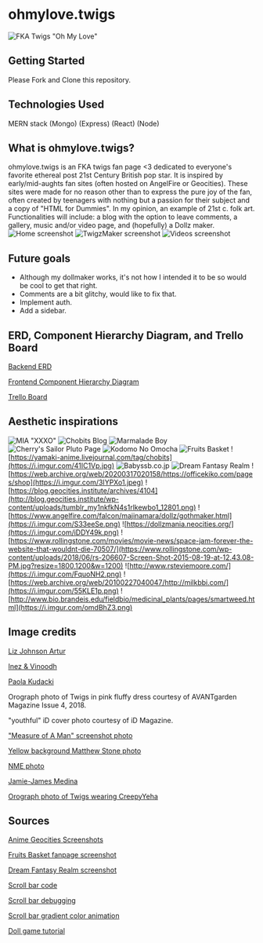 # ohmylove.twigs
![FKA Twigs "Oh My Love"](https://ourculturemag.com/wp-content/uploads/2022/04/fka-twigs-oh-my-love-e1650443533457.jpg)
## Getting Started
Please Fork and Clone this repository.
## Technologies Used
MERN stack
(Mongo)
(Express)
(React)
(Node)
## What is ohmylove.twigs?
ohmylove.twigs is an FKA twigs fan page <3 dedicated to everyone's favorite ethereal post 21st Century British pop star. It is inspired by early/mid-aughts fan sites (often hosted on AngelFire or Geocities). These sites were made for no reason other than to express the pure joy of the fan, often created by teenagers with nothing but a passion for their subject and a copy of "HTML for Dummies". In my opinion, an example of 21st c. folk art.
Functionalities will include: a blog with the option to leave comments, a gallery, music and/or video page, and (hopefully) a Dollz maker.
![Home screenshot](https://i.imgur.com/ulOTeRQ.jpg)
![TwigzMaker screenshot](https://i.imgur.com/ZBDYsCP.jpg)
![Videos screenshot](https://i.imgur.com/M5YI7wR.jpg)
## Future goals
* Although my dollmaker works, it's not how I intended it to be so would be cool to get that right.
* Comments are a bit glitchy, would like to fix that.
* Implement auth.
* Add a sidebar.
## ERD, Component Hierarchy Diagram, and Trello Board
[Backend ERD](https://lucid.app/lucidchart/d7396ff7-9e4c-4a92-af7e-645aeba4ee45/edit?invitationId=inv_c7041a1c-dc69-484d-80b4-2c61da23629f)

[Frontend Component Hierarchy Diagram](https://lucid.app/lucidchart/5ba3e554-0885-492a-b7b3-ccb35ca3613c/edit?invitationId=inv_913e0d6e-e6fc-41a6-8b13-b565e0760308)

[Trello Board](https://lucid.app/lucidchart/5ba3e554-0885-492a-b7b3-ccb35ca3613c/edit?invitationId=inv_913e0d6e-e6fc-41a6-8b13-b565e0760308)
## Aesthetic inspirations
![MIA "XXXO"](https://www.normanrecords.com/artwork/medium/6/120256-mia-xxxo.jpg)
![Chobits Blog](https://i.imgur.com/iU4OTqc.jpg)
![Marmalade Boy](https://64.media.tumblr.com/eb115938fbaff035dacdef051e760d00/9ec6df2a33bc60ec-bc/s1280x1920/84fec62e3a9a33cc883cd57e17249ba8a20e57cf.png)
![Cherry's Sailor Pluto Page](https://64.media.tumblr.com/466e3a56cc2e8810c419828503d22c75/9ec6df2a33bc60ec-5e/s1280x1920/00ed49d835a2f8faee240bf18114f22651889ec5.gifv)
![Kodomo No Omocha](https://64.media.tumblr.com/586eb83540f64bacde14faa71be633d3/9ec6df2a33bc60ec-e4/s1280x1920/c6570304a3c3a632c0a554cd39401dd2cd387a6b.png)
![Fruits Basket](https://computerhistory.org/wp-content/uploads/2019/08/deleted-cities-anime-542x406.jpg)
![https://yamaki-anime.livejournal.com/tag/chobits](https://i.imgur.com/41IC1Vp.jpg)
![Babyssb.co.jp](https://i.imgur.com/M53xXZ9.png)
![Dream Fantasy Realm](https://motherboard-images.vice.com/content-images/contentimage/24811/1440083601795293.jpg?resize=1600:*)
![https://web.archive.org/web/20200317020158/https://officekiko.com/pages/shop](https://i.imgur.com/3IYPXo1.jpeg)
![https://blog.geocities.institute/archives/4104](http://blog.geocities.institute/wp-content/uploads/tumblr_my1nkfkN4s1rlkewbo1_12801.png)
![https://www.angelfire.com/falcon/majinamara/dollz/gothmaker.html](https://i.imgur.com/S33eeSe.png)
![https://dollzmania.neocities.org/](https://i.imgur.com/iDDY49k.png)
![https://www.rollingstone.com/movies/movie-news/space-jam-forever-the-website-that-wouldnt-die-70507/](https://www.rollingstone.com/wp-content/uploads/2018/06/rs-206607-Screen-Shot-2015-08-19-at-12.43.08-PM.jpg?resize=1800,1200&w=1200)
![http://www.rsteviemoore.com/](https://i.imgur.com/FquoNH2.png)
![https://web.archive.org/web/20100227040047/http://milkbbi.com/](https://i.imgur.com/55KLE1p.png)
![http://www.bio.brandeis.edu/fieldbio/medicinal_plants/pages/smartweed.html](https://i.imgur.com/omdBhZ3.png)

## Image credits

[Liz Johnson Artur](https://www.nytimes.com/interactive/2020/10/19/t-magazine/fka-twigs.html)

[Inez & Vinoodh](https://www.dazeddigital.com/artsandculture/gallery/17926/7/fka-twigs)

[Paola Kudacki](https://www.elle.com/culture/celebrities/a37605/fka-twigs-elle-august-2016-cover/)

Orograph photo of Twigs in pink fluffy dress courtesy of AVANTgarden Magazine Issue 4, 2018.

"youthful" iD cover photo courtesy of iD Magazine.

["Measure of A Man" screenshot photo](https://www.nme.com/news/music/watch-fka-twigs-wield-a-sword-in-new-video-for-measure-of-a-man-3107128)

[Yellow background Matthew Stone photo](https://ew.com/music/2019/10/20/fka-twigs-magdalene-interview/)

[NME photo](https://www.nme.com/big-reads/fka-twigs-cover-interview-2022-caprisongs-godlike-genius-bandlab-nme-awards-3168413)

[Jamie-James Medina](https://www.nytimes.com/2014/02/23/arts/music/the-eps-and-videos-of-fka-twigs.html)

[Orograph photo of Twigs wearing CreepyYeha](https://www.matthewjosephs.com/fka-twigs-fukk-sleep)

## Sources
[Anime Geocities Screenshots](https://gloomypanties.tumblr.com/post/189890593022/anime-themed-geocities-x)

[Fruits Basket fanpage screenshot](https://computerhistory.org/blog/a-tale-of-deleted-cities/)

[Dream Fantasy Realm screenshot](https://www.vice.com/en/article/xywb57/beat-your-eyeballs-to-death-with-this-majestic-geocities-tribute)

[Scroll bar code](https://blog.hubspot.com/website/scrolling-text-css)

[Scroll bar debugging](https://w3schools.invisionzone.com/topic/53755-how-to-remove-white-space-when-scrolling-text-in-css/)

[Scroll bar gradient color animation](https://codepen.io/P1N2O/pen/pyBNzX)

[Doll game tutorial](https://mariaeramosmorales.medium.com/make-a-dress-up-game-or-character-generator-37bdebab9601)